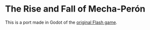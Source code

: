 # The Rise and Fall of Mecha-Perón

This is a port made in Godot of the [original Flash game](https://github.com/Hierophant-Games/mecha-peron).
